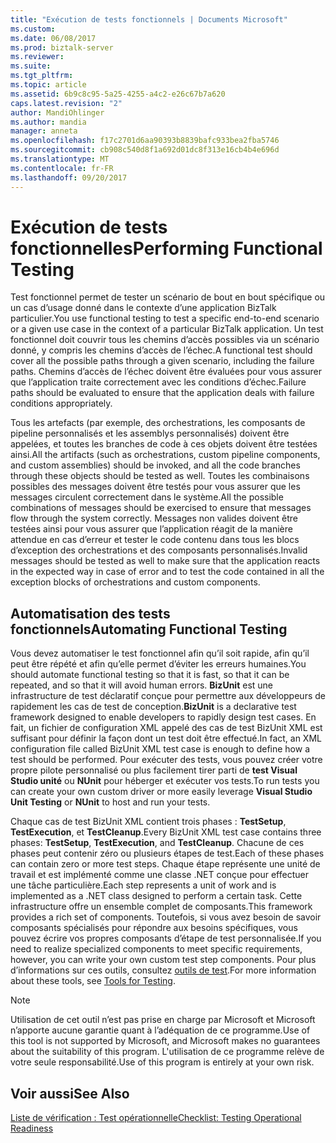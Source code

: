 ```yaml
---
title: "Exécution de tests fonctionnels | Documents Microsoft"
ms.custom: 
ms.date: 06/08/2017
ms.prod: biztalk-server
ms.reviewer: 
ms.suite: 
ms.tgt_pltfrm: 
ms.topic: article
ms.assetid: 6b9c8c95-5a25-4255-a4c2-e26c67b7a620
caps.latest.revision: "2"
author: MandiOhlinger
ms.author: mandia
manager: anneta
ms.openlocfilehash: f17c2701d6aa90393b8839bafc933bea2fba5746
ms.sourcegitcommit: cb908c540d8f1a692d01dc8f313e16cb4b4e696d
ms.translationtype: MT
ms.contentlocale: fr-FR
ms.lasthandoff: 09/20/2017
---
```

# <a name="performing-functional-testing"></a><span data-ttu-id="fd759-102">Exécution de tests fonctionnelles</span><span class="sxs-lookup"><span data-stu-id="fd759-102">Performing Functional Testing</span></span>
<span data-ttu-id="fd759-103">Test fonctionnel permet de tester un scénario de bout en bout spécifique ou un cas d’usage donné dans le contexte d’une application BizTalk particulier.</span><span class="sxs-lookup"><span data-stu-id="fd759-103">You use functional testing to test a specific end-to-end scenario or a given use case in the context of a particular BizTalk application.</span></span> <span data-ttu-id="fd759-104">Un test fonctionnel doit couvrir tous les chemins d’accès possibles via un scénario donné, y compris les chemins d’accès de l’échec.</span><span class="sxs-lookup"><span data-stu-id="fd759-104">A functional test should cover all the possible paths through a given scenario, including the failure paths.</span></span> <span data-ttu-id="fd759-105">Chemins d’accès de l’échec doivent être évaluées pour vous assurer que l’application traite correctement avec les conditions d’échec.</span><span class="sxs-lookup"><span data-stu-id="fd759-105">Failure paths should be evaluated to ensure that the application deals with failure conditions appropriately.</span></span>  
  
 <span data-ttu-id="fd759-106">Tous les artefacts (par exemple, des orchestrations, les composants de pipeline personnalisés et les assemblys personnalisés) doivent être appelées, et toutes les branches de code à ces objets doivent être testées ainsi.</span><span class="sxs-lookup"><span data-stu-id="fd759-106">All the artifacts (such as orchestrations, custom pipeline components, and custom assemblies) should be invoked, and all the code branches through these objects should be tested as well.</span></span> <span data-ttu-id="fd759-107">Toutes les combinaisons possibles des messages doivent être testés pour vous assurer que les messages circulent correctement dans le système.</span><span class="sxs-lookup"><span data-stu-id="fd759-107">All the possible combinations of messages should be exercised to ensure that messages flow through the system correctly.</span></span> <span data-ttu-id="fd759-108">Messages non valides doivent être testées ainsi pour vous assurer que l’application réagit de la manière attendue en cas d’erreur et tester le code contenu dans tous les blocs d’exception des orchestrations et des composants personnalisés.</span><span class="sxs-lookup"><span data-stu-id="fd759-108">Invalid messages should be tested as well to make sure that the application reacts in the expected way in case of error and to test the code contained in all the exception blocks of orchestrations and custom components.</span></span>  
  
## <a name="automating-functional-testing"></a><span data-ttu-id="fd759-109">Automatisation des tests fonctionnels</span><span class="sxs-lookup"><span data-stu-id="fd759-109">Automating Functional Testing</span></span>  
 <span data-ttu-id="fd759-110">Vous devez automatiser le test fonctionnel afin qu’il soit rapide, afin qu’il peut être répété et afin qu’elle permet d’éviter les erreurs humaines.</span><span class="sxs-lookup"><span data-stu-id="fd759-110">You should automate functional testing so that it is fast, so that it can be repeated, and so that it will avoid human errors.</span></span> <span data-ttu-id="fd759-111">**BizUnit** est une infrastructure de test déclaratif conçue pour permettre aux développeurs de rapidement les cas de test de conception.</span><span class="sxs-lookup"><span data-stu-id="fd759-111">**BizUnit** is a declarative test framework designed to enable developers to rapidly design test cases.</span></span> <span data-ttu-id="fd759-112">En fait, un fichier de configuration XML appelé des cas de test BizUnit XML est suffisant pour définir la façon dont un test doit être effectué.</span><span class="sxs-lookup"><span data-stu-id="fd759-112">In fact, an XML configuration file called BizUnit XML test case is enough to define how a test should be performed.</span></span> <span data-ttu-id="fd759-113">Pour exécuter des tests, vous pouvez créer votre propre pilote personnalisé ou plus facilement tirer parti de **test Visual Studio unité** ou **NUnit** pour héberger et exécuter vos tests.</span><span class="sxs-lookup"><span data-stu-id="fd759-113">To run tests you can create your own custom driver or more easily leverage **Visual Studio Unit Testing** or **NUnit** to host and run your tests.</span></span>  
  
 <span data-ttu-id="fd759-114">Chaque cas de test BizUnit XML contient trois phases : **TestSetup**, **TestExecution**, et **TestCleanup**.</span><span class="sxs-lookup"><span data-stu-id="fd759-114">Every BizUnit XML test case contains three phases: **TestSetup**, **TestExecution**, and **TestCleanup**.</span></span> <span data-ttu-id="fd759-115">Chacune de ces phases peut contenir zéro ou plusieurs étapes de test.</span><span class="sxs-lookup"><span data-stu-id="fd759-115">Each of these phases can contain zero or more test steps.</span></span> <span data-ttu-id="fd759-116">Chaque étape représente une unité de travail et est implémenté comme une classe .NET conçue pour effectuer une tâche particulière.</span><span class="sxs-lookup"><span data-stu-id="fd759-116">Each step represents a unit of work and is implemented as a .NET class designed to perform a certain task.</span></span> <span data-ttu-id="fd759-117">Cette infrastructure offre un ensemble complet de composants.</span><span class="sxs-lookup"><span data-stu-id="fd759-117">This framework provides a rich set of components.</span></span> <span data-ttu-id="fd759-118">Toutefois, si vous avez besoin de savoir composants spécialisés pour répondre aux besoins spécifiques, vous pouvez écrire vos propres composants d’étape de test personnalisée.</span><span class="sxs-lookup"><span data-stu-id="fd759-118">If you need to realize specialized components to meet specific requirements, however, you can write your own custom test step components.</span></span> <span data-ttu-id="fd759-119">Pour plus d’informations sur ces outils, consultez [outils de test](~/technical-guides/tools-for-testing.md).</span><span class="sxs-lookup"><span data-stu-id="fd759-119">For more information about these tools, see [Tools for Testing](~/technical-guides/tools-for-testing.md).</span></span>  
  
> [!NOTE]  
>  <span data-ttu-id="fd759-120">Utilisation de cet outil n’est pas prise en charge par Microsoft et Microsoft n’apporte aucune garantie quant à l’adéquation de ce programme.</span><span class="sxs-lookup"><span data-stu-id="fd759-120">Use of this tool is not supported by Microsoft, and Microsoft makes no guarantees about the suitability of this program.</span></span> <span data-ttu-id="fd759-121">L'utilisation de ce programme relève de votre seule responsabilité.</span><span class="sxs-lookup"><span data-stu-id="fd759-121">Use of this program is entirely at your own risk.</span></span>  
  
## <a name="see-also"></a><span data-ttu-id="fd759-122">Voir aussi</span><span class="sxs-lookup"><span data-stu-id="fd759-122">See Also</span></span>  
 [<span data-ttu-id="fd759-123">Liste de vérification : Test opérationnelle</span><span class="sxs-lookup"><span data-stu-id="fd759-123">Checklist: Testing Operational Readiness</span></span>](../technical-guides/checklist-testing-operational-readiness.md)